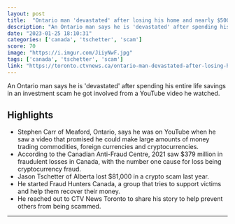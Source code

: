 ```yaml
---
layout: post
title:  "Ontario man 'devastated' after losing his home and nearly $500K to crypto scam"
description: "An Ontario man says he is 'devastated' after spending his entire life savings in an investment scam he got involved from a YouTube video he watched."
date: "2023-01-25 18:10:31"
categories: ['canada', 'tschetter', 'scam']
score: 70
image: "https://i.imgur.com/JiiyNwF.jpg"
tags: ['canada', 'tschetter', 'scam']
link: "https://toronto.ctvnews.ca/ontario-man-devastated-after-losing-his-home-and-nearly-500k-to-crypto-scam-1.6244788"
---
```


An Ontario man says he is 'devastated' after spending his entire life savings in an investment scam he got involved from a YouTube video he watched.

## Highlights

- Stephen Carr of Meaford, Ontario, says he was on YouTube when he saw a video that promised he could make large amounts of money trading commodities, foreign currencies and cryptocurrencies.
- According to the Canadian Anti-Fraud Centre, 2021 saw $379 million in fraudulent losses in Canada, with the number one cause for loss being cryptocurrency fraud.
- Jason Tschetter of Alberta lost $81,000 in a crypto scam last year.
- He started Fraud Hunters Canada, a group that tries to support victims and help them recover their money.
- He reached out to CTV News Toronto to share his story to help prevent others from being scammed.

---

